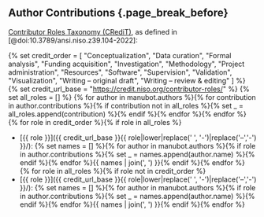 ## Author Contributions {.page_break_before}

[Contributor Roles Taxonomy (CRediT)](https://credit.niso.org/), as defined in [@doi:10.3789/ansi.niso.z39.104-2022]:

{% set credit_order = [
  "Conceptualization",
  "Data curation",
  "Formal analysis",
  "Funding acquisition",
  "Investigation",
  "Methodology",
  "Project administration",
  "Resources",
  "Software",
  "Supervision",
  "Validation",
  "Visualization",
  "Writing – original draft",
  "Writing – review & editing"
] %}
{% set credit_url_base = "https://credit.niso.org/contributor-roles/" %}
{% set all_roles = [] %}
{% for author in manubot.authors %}{% for contribution in author.contributions %}{% if contribution not in all_roles %}{% set _ = all_roles.append(contribution) %}{% endif %}{% endfor %}{% endfor %}
{% for role in credit_order %}{% if role in all_roles %}
- [{{ role }}]({{ credit_url_base }}{{ role|lower|replace(' ', '-')|replace('–','-') }}/): {% set names = [] %}{% for author in manubot.authors %}{% if role in author.contributions %}{% set _ = names.append(author.name) %}{% endif %}{% endfor %}{{ names | join(', ') }}{% endif %}{% endfor %}
{% for role in all_roles %}{% if role not in credit_order %}
- [{{ role }}]({{ credit_url_base }}{{ role|lower|replace(' ', '-')|replace('–','-') }}/): {% set names = [] %}{% for author in manubot.authors %}{% if role in author.contributions %}{% set _ = names.append(author.name) %}{% endif %}{% endfor %}{{ names | join(', ') }}{% endif %}{% endfor %}
